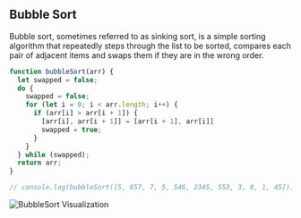 ## Bubble Sort


Bubble sort, sometimes referred to as sinking sort, is a simple sorting algorithm that repeatedly steps through the list to be sorted, compares each pair of adjacent items and swaps them if they are in the wrong order.

```javascript
function bubbleSort(arr) {
  let swapped = false;
  do {
    swapped = false;
    for (let i = 0; i < arr.length; i++) {
      if (arr[i] > arr[i + 1]) {
        [arr[i], arr[i + 1]] = [arr[i + 1], arr[i]]
        swapped = true;
      }
    }
  } while (swapped);
  return arr;
}

// console.log(bubbleSort([5, 657, 7, 5, 546, 2345, 553, 3, 0, 1, 45]));
```

![BubbleSort Visualization](https://upload.wikimedia.org/wikipedia/commons/0/06/Bubble-sort.gif)
